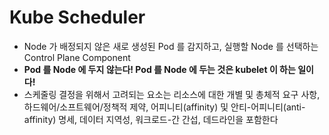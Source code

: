 # Kube Scheduler

* Node 가 배정되지 않은 새로 생성된 Pod 를 감지하고, 실행할 Node 를 선택하는 Control Plane Component
* **Pod 를 Node 에 두지 않는다! Pod 를 Node 에 두는 것은 kubelet 이 하는 일이다!**
* 스케줄링 결정을 위해서 고려되는 요소는 리소스에 대한 개별 및 총체적 요구 사항, 하드웨어/소프트웨어/정책적 제약, 어피니티(affinity) 및 안티-어피니티(anti-affinity) 명세, 데이터 지역성, 워크로드-간 간섭, 데드라인을 포함한다


